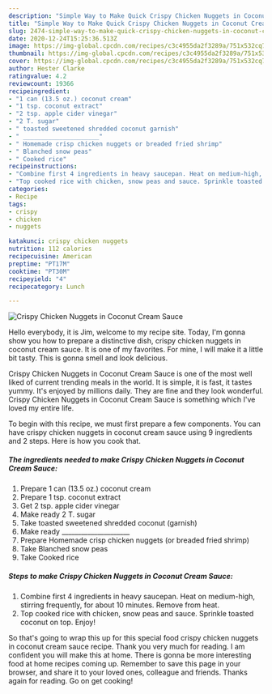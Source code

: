 ```yaml
---
description: "Simple Way to Make Quick Crispy Chicken Nuggets in Coconut Cream Sauce"
title: "Simple Way to Make Quick Crispy Chicken Nuggets in Coconut Cream Sauce"
slug: 2474-simple-way-to-make-quick-crispy-chicken-nuggets-in-coconut-cream-sauce
date: 2020-12-24T15:25:36.513Z
image: https://img-global.cpcdn.com/recipes/c3c4955da2f3289a/751x532cq70/crispy-chicken-nuggets-in-coconut-cream-sauce-recipe-main-photo.jpg
thumbnail: https://img-global.cpcdn.com/recipes/c3c4955da2f3289a/751x532cq70/crispy-chicken-nuggets-in-coconut-cream-sauce-recipe-main-photo.jpg
cover: https://img-global.cpcdn.com/recipes/c3c4955da2f3289a/751x532cq70/crispy-chicken-nuggets-in-coconut-cream-sauce-recipe-main-photo.jpg
author: Hester Clarke
ratingvalue: 4.2
reviewcount: 19366
recipeingredient:
- "1 can (13.5 oz.) coconut cream"
- "1 tsp. coconut extract"
- "2 tsp. apple cider vinegar"
- "2 T. sugar"
- " toasted sweetened shredded coconut garnish"
- " _____________________"
- " Homemade crisp chicken nuggets or breaded fried shrimp"
- " Blanched snow peas"
- " Cooked rice"
recipeinstructions:
- "Combine first 4 ingredients in heavy saucepan. Heat on medium-high, stirring frequently, for about 10 minutes. Remove from heat."
- "Top cooked rice with chicken, snow peas and sauce. Sprinkle toasted coconut on top. Enjoy!"
categories:
- Recipe
tags:
- crispy
- chicken
- nuggets

katakunci: crispy chicken nuggets 
nutrition: 112 calories
recipecuisine: American
preptime: "PT17M"
cooktime: "PT30M"
recipeyield: "4"
recipecategory: Lunch

---
```



![Crispy Chicken Nuggets in Coconut Cream Sauce](https://img-global.cpcdn.com/recipes/c3c4955da2f3289a/751x532cq70/crispy-chicken-nuggets-in-coconut-cream-sauce-recipe-main-photo.jpg)

Hello everybody, it is Jim, welcome to my recipe site. Today, I'm gonna show you how to prepare a distinctive dish, crispy chicken nuggets in coconut cream sauce. It is one of my favorites. For mine, I will make it a little bit tasty. This is gonna smell and look delicious.



Crispy Chicken Nuggets in Coconut Cream Sauce is one of the most well liked of current trending meals in the world. It is simple, it is fast, it tastes yummy. It's enjoyed by millions daily. They are fine and they look wonderful. Crispy Chicken Nuggets in Coconut Cream Sauce is something which I've loved my entire life.


To begin with this recipe, we must first prepare a few components. You can have crispy chicken nuggets in coconut cream sauce using 9 ingredients and 2 steps. Here is how you cook that.

<!--inarticleads1-->

##### The ingredients needed to make Crispy Chicken Nuggets in Coconut Cream Sauce:

1. Prepare 1 can (13.5 oz.) coconut cream
1. Prepare 1 tsp. coconut extract
1. Get 2 tsp. apple cider vinegar
1. Make ready 2 T. sugar
1. Take  toasted sweetened shredded coconut (garnish)
1. Make ready  _____________________
1. Prepare  Homemade crisp chicken nuggets (or breaded fried shrimp)
1. Take  Blanched snow peas
1. Take  Cooked rice




<!--inarticleads2-->

##### Steps to make Crispy Chicken Nuggets in Coconut Cream Sauce:

1. Combine first 4 ingredients in heavy saucepan. Heat on medium-high, stirring frequently, for about 10 minutes. Remove from heat.
1. Top cooked rice with chicken, snow peas and sauce. Sprinkle toasted coconut on top. Enjoy!




So that's going to wrap this up for this special food crispy chicken nuggets in coconut cream sauce recipe. Thank you very much for reading. I am confident you will make this at home. There is gonna be more interesting food at home recipes coming up. Remember to save this page in your browser, and share it to your loved ones, colleague and friends. Thanks again for reading. Go on get cooking!
